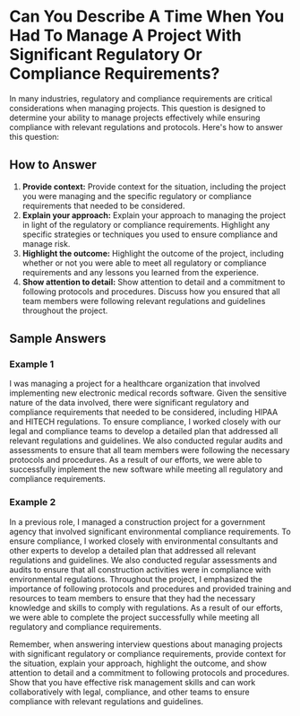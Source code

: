 Can You Describe A Time When You Had To Manage A Project With Significant Regulatory Or Compliance Requirements?
=====================================================================================================================================

In many industries, regulatory and compliance requirements are critical considerations when managing projects. This question is designed to determine your ability to manage projects effectively while ensuring compliance with relevant regulations and protocols. Here's how to answer this question:

How to Answer
-------------

1. **Provide context:** Provide context for the situation, including the project you were managing and the specific regulatory or compliance requirements that needed to be considered.
2. **Explain your approach:** Explain your approach to managing the project in light of the regulatory or compliance requirements. Highlight any specific strategies or techniques you used to ensure compliance and manage risk.
3. **Highlight the outcome:** Highlight the outcome of the project, including whether or not you were able to meet all regulatory or compliance requirements and any lessons you learned from the experience.
4. **Show attention to detail:** Show attention to detail and a commitment to following protocols and procedures. Discuss how you ensured that all team members were following relevant regulations and guidelines throughout the project.

Sample Answers
--------------

### Example 1

I was managing a project for a healthcare organization that involved implementing new electronic medical records software. Given the sensitive nature of the data involved, there were significant regulatory and compliance requirements that needed to be considered, including HIPAA and HITECH regulations. To ensure compliance, I worked closely with our legal and compliance teams to develop a detailed plan that addressed all relevant regulations and guidelines. We also conducted regular audits and assessments to ensure that all team members were following the necessary protocols and procedures. As a result of our efforts, we were able to successfully implement the new software while meeting all regulatory and compliance requirements.

### Example 2

In a previous role, I managed a construction project for a government agency that involved significant environmental compliance requirements. To ensure compliance, I worked closely with environmental consultants and other experts to develop a detailed plan that addressed all relevant regulations and guidelines. We also conducted regular assessments and audits to ensure that all construction activities were in compliance with environmental regulations. Throughout the project, I emphasized the importance of following protocols and procedures and provided training and resources to team members to ensure that they had the necessary knowledge and skills to comply with regulations. As a result of our efforts, we were able to complete the project successfully while meeting all regulatory and compliance requirements.

Remember, when answering interview questions about managing projects with significant regulatory or compliance requirements, provide context for the situation, explain your approach, highlight the outcome, and show attention to detail and a commitment to following protocols and procedures. Show that you have effective risk management skills and can work collaboratively with legal, compliance, and other teams to ensure compliance with relevant regulations and guidelines.
